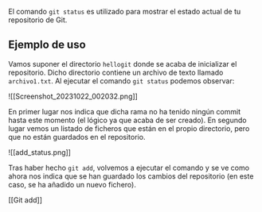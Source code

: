 El comando `git status` es utilizado para mostrar el estado actual de tu repositorio de Git.

## Ejemplo de uso

Vamos suponer el directorio `hellogit` donde se acaba de inicializar el repositorio. Dicho directorio contiene un archivo de texto llamado `archivo1.txt`. Al ejecutar el comando `git status` podemos observar:

![[Screenshot_20231022_002032.png]]

En primer lugar nos indica que dicha rama no ha tenido ningún commit hasta este momento (el lógico ya que acaba de ser creado). En segundo lugar vemos un listado de ficheros que están en el propio directorio, pero que no están guardados en el repositorio.

![[add_status.png]]

Tras haber hecho `git add`, volvemos a ejecutar el comando y se ve como ahora nos indica que se han guardado los cambios del repositorio (en este caso, se ha añadido un nuevo fichero).

[[Git add]]
